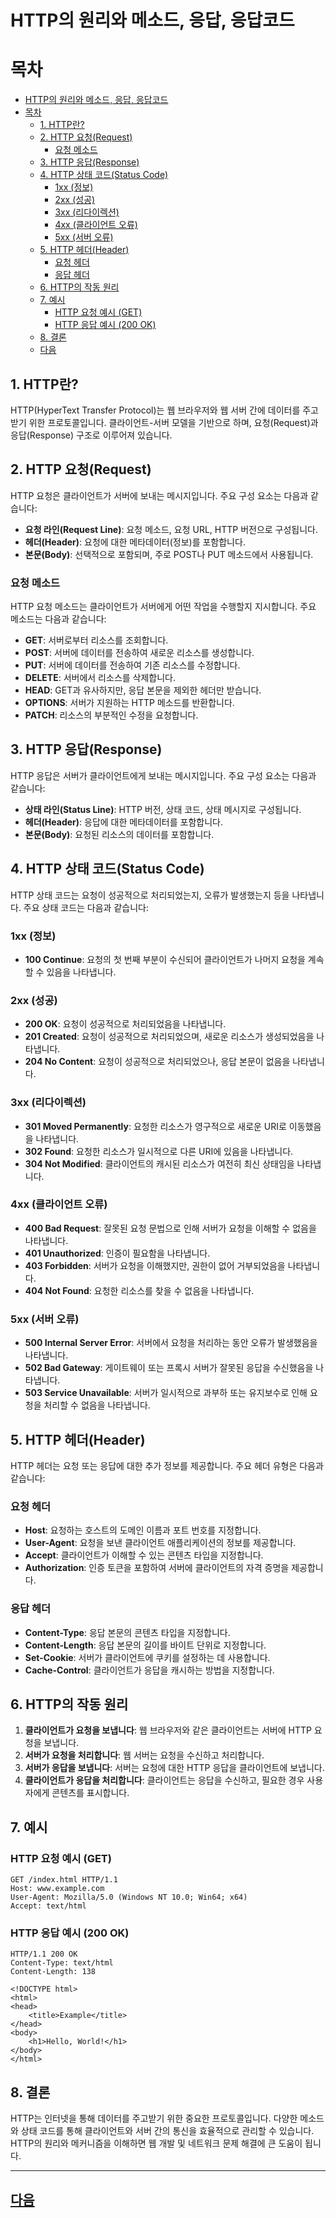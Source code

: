# HTTP의 원리와 메소드, 응답, 응답코드

# 목차
- [HTTP의 원리와 메소드, 응답, 응답코드](#http의-원리와-메소드-응답-응답코드)
- [목차](#목차)
  - [1. HTTP란?](#1-http란)
  - [2. HTTP 요청(Request)](#2-http-요청request)
    - [요청 메소드](#요청-메소드)
  - [3. HTTP 응답(Response)](#3-http-응답response)
  - [4. HTTP 상태 코드(Status Code)](#4-http-상태-코드status-code)
    - [1xx (정보)](#1xx-정보)
    - [2xx (성공)](#2xx-성공)
    - [3xx (리다이렉션)](#3xx-리다이렉션)
    - [4xx (클라이언트 오류)](#4xx-클라이언트-오류)
    - [5xx (서버 오류)](#5xx-서버-오류)
  - [5. HTTP 헤더(Header)](#5-http-헤더header)
    - [요청 헤더](#요청-헤더)
    - [응답 헤더](#응답-헤더)
  - [6. HTTP의 작동 원리](#6-http의-작동-원리)
  - [7. 예시](#7-예시)
    - [HTTP 요청 예시 (GET)](#http-요청-예시-get)
    - [HTTP 응답 예시 (200 OK)](#http-응답-예시-200-ok)
  - [8. 결론](#8-결론)
  - [다음](#다음)


## 1. HTTP란?
HTTP(HyperText Transfer Protocol)는 웹 브라우저와 웹 서버 간에 데이터를 주고받기 위한 프로토콜입니다. 클라이언트-서버 모델을 기반으로 하며, 요청(Request)과 응답(Response) 구조로 이루어져 있습니다.

## 2. HTTP 요청(Request)
HTTP 요청은 클라이언트가 서버에 보내는 메시지입니다. 주요 구성 요소는 다음과 같습니다:
- **요청 라인(Request Line)**: 요청 메소드, 요청 URL, HTTP 버전으로 구성됩니다.
- **헤더(Header)**: 요청에 대한 메타데이터(정보)를 포함합니다.
- **본문(Body)**: 선택적으로 포함되며, 주로 POST나 PUT 메소드에서 사용됩니다.

### 요청 메소드
HTTP 요청 메소드는 클라이언트가 서버에게 어떤 작업을 수행할지 지시합니다. 주요 메소드는 다음과 같습니다:
- **GET**: 서버로부터 리소스를 조회합니다.
- **POST**: 서버에 데이터를 전송하여 새로운 리소스를 생성합니다.
- **PUT**: 서버에 데이터를 전송하여 기존 리소스를 수정합니다.
- **DELETE**: 서버에서 리소스를 삭제합니다.
- **HEAD**: GET과 유사하지만, 응답 본문을 제외한 헤더만 받습니다.
- **OPTIONS**: 서버가 지원하는 HTTP 메소드를 반환합니다.
- **PATCH**: 리소스의 부분적인 수정을 요청합니다.

## 3. HTTP 응답(Response)
HTTP 응답은 서버가 클라이언트에게 보내는 메시지입니다. 주요 구성 요소는 다음과 같습니다:
- **상태 라인(Status Line)**: HTTP 버전, 상태 코드, 상태 메시지로 구성됩니다.
- **헤더(Header)**: 응답에 대한 메타데이터를 포함합니다.
- **본문(Body)**: 요청된 리소스의 데이터를 포함합니다.

## 4. HTTP 상태 코드(Status Code)
HTTP 상태 코드는 요청이 성공적으로 처리되었는지, 오류가 발생했는지 등을 나타냅니다. 주요 상태 코드는 다음과 같습니다:

### 1xx (정보)
- **100 Continue**: 요청의 첫 번째 부분이 수신되어 클라이언트가 나머지 요청을 계속할 수 있음을 나타냅니다.

### 2xx (성공)
- **200 OK**: 요청이 성공적으로 처리되었음을 나타냅니다.
- **201 Created**: 요청이 성공적으로 처리되었으며, 새로운 리소스가 생성되었음을 나타냅니다.
- **204 No Content**: 요청이 성공적으로 처리되었으나, 응답 본문이 없음을 나타냅니다.

### 3xx (리다이렉션)
- **301 Moved Permanently**: 요청한 리소스가 영구적으로 새로운 URI로 이동했음을 나타냅니다.
- **302 Found**: 요청한 리소스가 일시적으로 다른 URI에 있음을 나타냅니다.
- **304 Not Modified**: 클라이언트의 캐시된 리소스가 여전히 최신 상태임을 나타냅니다.

### 4xx (클라이언트 오류)
- **400 Bad Request**: 잘못된 요청 문법으로 인해 서버가 요청을 이해할 수 없음을 나타냅니다.
- **401 Unauthorized**: 인증이 필요함을 나타냅니다.
- **403 Forbidden**: 서버가 요청을 이해했지만, 권한이 없어 거부되었음을 나타냅니다.
- **404 Not Found**: 요청한 리소스를 찾을 수 없음을 나타냅니다.

### 5xx (서버 오류)
- **500 Internal Server Error**: 서버에서 요청을 처리하는 동안 오류가 발생했음을 나타냅니다.
- **502 Bad Gateway**: 게이트웨이 또는 프록시 서버가 잘못된 응답을 수신했음을 나타냅니다.
- **503 Service Unavailable**: 서버가 일시적으로 과부하 또는 유지보수로 인해 요청을 처리할 수 없음을 나타냅니다.

## 5. HTTP 헤더(Header)
HTTP 헤더는 요청 또는 응답에 대한 추가 정보를 제공합니다. 주요 헤더 유형은 다음과 같습니다:

### 요청 헤더
- **Host**: 요청하는 호스트의 도메인 이름과 포트 번호를 지정합니다.
- **User-Agent**: 요청을 보낸 클라이언트 애플리케이션의 정보를 제공합니다.
- **Accept**: 클라이언트가 이해할 수 있는 콘텐츠 타입을 지정합니다.
- **Authorization**: 인증 토큰을 포함하여 서버에 클라이언트의 자격 증명을 제공합니다.

### 응답 헤더
- **Content-Type**: 응답 본문의 콘텐츠 타입을 지정합니다.
- **Content-Length**: 응답 본문의 길이를 바이트 단위로 지정합니다.
- **Set-Cookie**: 서버가 클라이언트에 쿠키를 설정하는 데 사용합니다.
- **Cache-Control**: 클라이언트가 응답을 캐시하는 방법을 지정합니다.

## 6. HTTP의 작동 원리
1. **클라이언트가 요청을 보냅니다**: 웹 브라우저와 같은 클라이언트는 서버에 HTTP 요청을 보냅니다.
2. **서버가 요청을 처리합니다**: 웹 서버는 요청을 수신하고 처리합니다.
3. **서버가 응답을 보냅니다**: 서버는 요청에 대한 HTTP 응답을 클라이언트에 보냅니다.
4. **클라이언트가 응답을 처리합니다**: 클라이언트는 응답을 수신하고, 필요한 경우 사용자에게 콘텐츠를 표시합니다.

## 7. 예시

### HTTP 요청 예시 (GET)
```http
GET /index.html HTTP/1.1
Host: www.example.com
User-Agent: Mozilla/5.0 (Windows NT 10.0; Win64; x64)
Accept: text/html
```

### HTTP 응답 예시 (200 OK)
```http
HTTP/1.1 200 OK
Content-Type: text/html
Content-Length: 138

<!DOCTYPE html>
<html>
<head>
    <title>Example</title>
</head>
<body>
    <h1>Hello, World!</h1>
</body>
</html>
```

## 8. 결론
HTTP는 인터넷을 통해 데이터를 주고받기 위한 중요한 프로토콜입니다. 다양한 메소드와 상태 코드를 통해 클라이언트와 서버 간의 통신을 효율적으로 관리할 수 있습니다. HTTP의 원리와 메커니즘을 이해하면 웹 개발 및 네트워크 문제 해결에 큰 도움이 됩니다.

---
## [다음](./02_Backend_소개.md)

